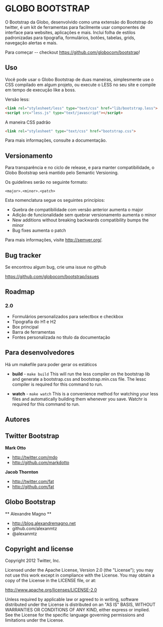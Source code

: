 GLOBO BOOTSTRAP
=================

O Bootstrap da Globo, desenvolvido como uma extensão do Bootstrap do twitter, é um kit de ferramentas para facilmente usar componentes de interface para websites, aplicações e mais. Inclui folha de estilos padronizadas para tipografia, formulários, botões, tabelas, grids, navegação alertas e mais.

Para começar -- checkout https://github.com/globocom/bootstrap!


Uso
-----

Você pode usar o Globo Bootstrap de duas maneiras, simplesmente use o CSS compilado em algum projeto, ou execute o LESS no seu site e compile em tempo de execução like a boss.

Versão less:

``` html
<link rel="stylesheet/less" type="text/css" href="lib/bootstrap.less">
<script src="less.js" type="text/javascript"></script>
```

A maneira CSS padrão

``` html
<link rel="stylesheet" type="text/css" href="bootstrap.css">
```

Para mais informações, consulte a documentação.


Versionamento
--------------

Para transparência e no ciclo de release, e para manter compatibilidade, o Globo Bootstrap será mantido pelo Semantic Versioning.

Os guidelines serão no seguinte formato:

`<major>.<minor>.<patch>`

Esta nomenclatura segue os seguintes princípios:

* Quebra de compatibilidade com versão anterior aumenta o major
* Adição de funcionalidade sem quebrar versionamento aumenta o minor
* New additions without breaking backwards compatibility bumps the minor
* Bug fixes aumenta o patch

Para mais informações, visite http://semver.org/.


Bug tracker
-----------

Se encontrou algum bug, crie uma issue no github

https://github.com/globocom/bootstrap/issues


Roadmap
---------------

### 2.0
* Formulários personalizados para selectbox e checkbox
* Tipografia do H1 e H2
* Box principal
* Barra de ferramentas
* Fontes personalizada no título da documentação


Para desenvolvedores
----------------------

Há um makefile para poder gerar os estáticos

+ **build** - `make build`
This will run the less compiler on the bootstrap lib and generate a bootstrap.css and bootstrap.min.css file.
The lessc compiler is required for this command to run.

+ **watch** - `make watch`
This is a convenience method for watching your less files and automatically building them whenever you save.
Watchr is required for this command to run.


Autores
-------

## Twitter Bootstrap

**Mark Otto**

+ http://twitter.com/mdo
+ http://github.com/markdotto

**Jacob Thornton**

+ http://twitter.com/fat
+ http://github.com/fat

## Globo Bootstrap

** Alexandre Magno **
+ http://blog.alexandremagno.net
+ github.com/alexanmtz
+ @alexanmtz


Copyright and license
---------------------

Copyright 2012 Twitter, Inc.

Licensed under the Apache License, Version 2.0 (the "License");
you may not use this work except in compliance with the License.
You may obtain a copy of the License in the LICENSE file, or at:

   http://www.apache.org/licenses/LICENSE-2.0

Unless required by applicable law or agreed to in writing, software
distributed under the License is distributed on an "AS IS" BASIS,
WITHOUT WARRANTIES OR CONDITIONS OF ANY KIND, either express or implied.
See the License for the specific language governing permissions and
limitations under the License.
